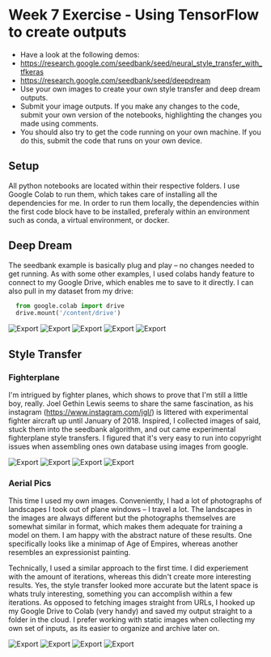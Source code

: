 # Week 7 Exercise - Using TensorFlow to create outputs

- Have a look at the following demos:
- https://research.google.com/seedbank/seed/neural_style_transfer_with_tfkeras
- https://research.google.com/seedbank/seed/deepdream
- Use your own images to create your own style transfer and deep dream outputs.
- Submit your image outputs. If you make any changes to the code, submit your own version of the notebooks, highlighting the changes you made using comments.
- You should also try to get the code running on your own machine. If you do this, submit the code that runs on your own device.

## Setup

All python notebooks are located within their respective folders. I use Google Colab to run them, which takes care of installing all the dependencies for me. In order to run them locally, the dependencies within the first code block have to be installed, preferaly within an environment such as conda, a virtual environment, or docker. 

## Deep Dream

The seedbank example is basically plug and play – no changes needed to get running. As with some other examples, I used colabs handy feature to connect to my Google Drive, which enables me to save to it directly. I can also pull in my dataset from my drive:

```python
  from google.colab import drive
  drive.mount('/content/drive')
```

![Export](deepdream/export-1.jpeg)
![Export](deepdream/export-2.jpeg)
![Export](deepdream/export-3.jpeg)
![Export](deepdream/export-4.jpeg)
![Export](deepdream/export-5.jpeg)

## Style Transfer

### Fighterplane

I'm intrigued by fighter planes, which shows to prove that I'm still a little boy, really. Joel Gethin Lewis seems to share the same fascination, as his instagram (https://www.instagram.com/jgl/) is littered with experimental fighter aircraft up until January of 2018. Inspired, I collected images of said, stuck them into the seedbank algorithm, and out came experimental fighterplane style transfers. I figured that it's very easy to run into copyright issues when assembling ones own database using images from google.

![Export](fighterplane/export-1.jpg)
![Export](fighterplane/export-2.jpg)
![Export](fighterplane/export-3.jpg)
![Export](fighterplane/export-4.jpg)

### Aerial Pics

This time I used my own images. Conveniently, I had a lot of photographs of landscapes I took out of plane windows – I travel a lot. The landscapes in the images are always different but the photographs themselves are somewhat similar in format, which makes them adequate for training a model on them. I am happy with the abstract nature of these results. One specifically looks like a minimap of Age of Empires, whereas another resembles an expressionist painting. 

Technically, I used a similar approach to the first time. I did experiement with the amount of iterations, whereas this didn't create more interesting results. Yes, the style transfer looked more accurate but the latent space is whats truly interesting, something you can accomplish within a few iterations. As opposed to fetching images straight from URLs, I hooked up my Google Drive to Colab (very handy) and saved my output straight to a folder in the cloud. I prefer working with static images when collecting my own set of inputs, as its easier to organize and archive later on.

![Export](aerial-pics/exports/export-1.jpg)
![Export](aerial-pics/exports/export-2.jpg)
![Export](aerial-pics/exports/export-3.jpg)
![Export](aerial-pics/exports/export-4.jpg)
